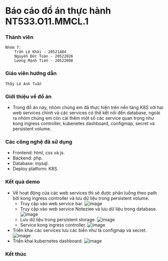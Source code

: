 # Báo cáo đồ án thực hành NT533.O11.MMCL.1
### Thành viên
    Nhóm 7:
        Trần Lê Khôi - 20521484
        Nguyễn Đức Toàn - 20522026
        Lương Mạnh Tiến - 20522008
### Giáo viên hướng dẫn
    Thầy Lê Anh Tuấn
### Giới thiệu về đồ án
- Trong đồ án này, nhóm chúng em đã thực hiện trên nền tảng K8S với hai web services chính và các services có thể kết nối đến database, ngoài ra nhóm chúng em còn cài thêm một số các service quan trọng như kong ingress controller, kubenetes dashboard, configmap, secret và persistent volume.
### Các công nghệ đã sử dụng
- Frontend: html, css và js.
- Backend: php.
- Database: mysql.
- Deploy platform: K8S.
### Kết quả demo
- Về hoạt động của các web services thì sẽ được phân luồng theo path bởi kong ingress controller và lưu dữ liệu trong persistent volume.
  - Truy cập vào web service bar.
    ![image](https://github.com/suppi147/NT533.O11.MMCL.1-Group7-Project/assets/97881547/15b091b0-5110-48be-b891-ffd7b82f411f)
  - Truy cập vào web service Noteziee và lưu dữ liệu trong database.
    ![image](https://github.com/suppi147/NT533.O11.MMCL.1-Group7-Project/assets/97881547/88cfd3d4-9570-4f32-a743-5f17ff0b003f)
  - Lưu dữ liệu trong persistent storage.
    ![image](https://github.com/suppi147/NT533.O11.MMCL.1-Group7-Project/assets/97881547/0a76c95b-a6b0-4ed5-9af2-c6ef77ecf579)
  - Service kong ingress controller.
    ![image](https://github.com/suppi147/NT533.O11.MMCL.1-Group7-Project/assets/97881547/7218f3ce-1bac-42ed-b3b9-5a8c8d299e0b)
- Triển khai các services lưu các biến như là configmap và secret.
    ![image](https://github.com/suppi147/NT533.O11.MMCL.1-Group7-Project/assets/97881547/857835f7-6216-48c4-a76c-9a62be0240d3)
- Triển khai kubernetes dashboard.
    ![image](https://github.com/suppi147/NT533.O11.MMCL.1-Group7-Project/assets/97881547/b0e4e6e7-00af-47a9-b2c8-5dfd3788b74e)
### Kết thúc
    
